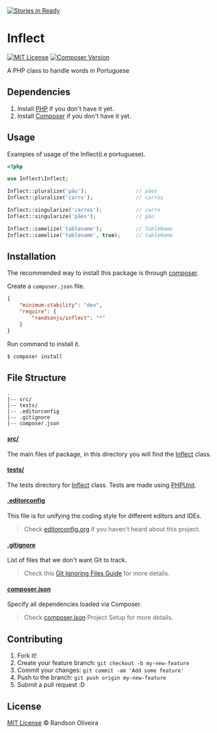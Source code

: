 [![Stories in Ready](https://badge.waffle.io/randsonjs/inflect.png?label=ready&title=Ready)](https://waffle.io/randsonjs/inflect)
# Inflect

[![MIT License](http://img.shields.io/badge/license-MIT-red.svg)](./LICENSE)
[![Composer Version](http://img.shields.io/badge/composer-v1.0--dev-orange.svg)](http://getcomposer.org)

A PHP class to handle words in Portuguese

## Dependencies

1. Install [PHP](http://php.net/downloads) if you don't have it yet.
2. Install [Composer](http://getcomposer.org) if you don't have it yet.

## Usage

Examples of usage of the Inflect(i.e portuguese).

```php
<?php

use Inflect\Inflect;

Inflect::pluralize('pão');                // pães
Inflect::pluralize('carro');              // carros

Inflect::singularize('carros');           // carro
Inflect::singularize('pães');             // pão

Inflect::camelize('tablename');           // TableName
Inflect::camelize('tablename', true);     // tableName
```

## Installation

The recommended way to install this package is through [composer](http://getcomposer.org).

Create a `composer.json` file.

```json
{
    "minimum-stability": "dev",
    "require": {
        "randsonjs/inflect": "*"
    }
}
```

Run command to install it.

```sh
$ composer install
```

## File Structure

```
.
|-- src/
|-- tests/
|-- .editorconfig
|-- .gitignore
|-- composer.json
```

#### [src/](src/)

The main files of package, in this directory you will find the [Inflect](https://github.com/randsonjs/inflect/blob/master/src/Inflect/Inflect.php) class.

#### [tests/](tests/)

The tests directory for [Inflect](https://github.com/randsonjs/inflect/blob/master/src/Inflect/Inflect.php) class. Tests are made using [PHPUnit](https://phpunit.de/).

#### [.editorconfig](.editorconfig)

This file is for unifying the coding style for different editors and IDEs.
> Check [editorconfig.org](http://editorconfig.org/) if you haven't heard about this project.

#### [.gitignore](.gitignore)

List of files that we don't want Git to track.
> Check this [Git Ignoring Files Guide](https://help.github.com/articles/ignoring-files) for more details.

#### [composer.json](composer.json)

Specify all dependencies loaded via Composer.
> Check [composer.json](https://getcomposer.org/doc/01-basic-usage.md#composer-json-project-setup) Project Setup for more details.

## Contributing

1. Fork it!
2. Create your feature branch: `git checkout -b my-new-feature`
3. Commit your changes: `git commit -am 'Add some feature'`
4. Push to the branch: `git push origin my-new-feature`
5. Submit a pull request :D

## License
[MIT License](./LICENSE) © Randson Oliveira

